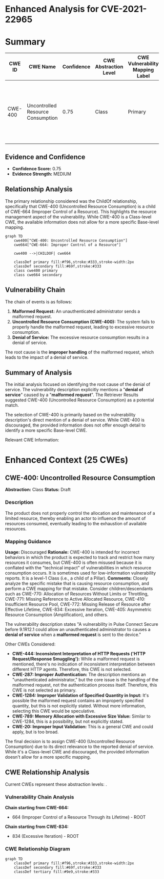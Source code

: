 # Enhanced Analysis for CVE-2021-22965

# Summary
| CWE ID | CWE Name | Confidence | CWE Abstraction Level | CWE Vulnerability Mapping Label | CWE-Vulnerability Mapping Notes |
|---|---|---|---|---|---|
| CWE-400 | Uncontrolled Resource Consumption | 0.75 | Class | Primary | Discouraged, but selected because it directly addresses the **denial of service** caused by a **malformed request**. |

## Evidence and Confidence

*   **Confidence Score:** 0.75
*   **Evidence Strength:** MEDIUM

## Relationship Analysis
The primary relationship considered was the ChildOf relationship, specifically that CWE-400 (Uncontrolled Resource Consumption) is a child of CWE-664 (Improper Control of a Resource). This highlights the resource management aspect of the vulnerability. While CWE-400 is a Class-level CWE, the available information does not allow for a more specific Base-level mapping.

```mermaid
graph TD
    cwe400["CWE-400: Uncontrolled Resource Consumption"]
    cwe664["CWE-664: Improper Control of a Resource"]
    
    cwe400 -->|CHILDOF| cwe664
    
    classDef primary fill:#f96,stroke:#333,stroke-width:2px
    classDef secondary fill:#69f,stroke:#333
    class cwe400 primary
    class cwe664 secondary
```

## Vulnerability Chain
The chain of events is as follows:
1.  **Malformed Request:** An unauthenticated administrator sends a malformed request.
2.  **Uncontrolled Resource Consumption (CWE-400):** The system fails to properly handle the malformed request, leading to excessive resource consumption.
3.  **Denial of Service:** The excessive resource consumption results in a denial of service.

The root cause is the **improper handling** of the malformed request, which leads to the impact of a denial of service.

## Summary of Analysis
The initial analysis focused on identifying the root cause of the denial of service. The vulnerability description explicitly mentions a "**denial of service**" caused by a "**malformed request**". The Retriever Results suggested CWE-400 (Uncontrolled Resource Consumption) as a potential match.

The selection of CWE-400 is primarily based on the vulnerability description's direct mention of a denial of service. While CWE-400 is discouraged, the provided information does not offer enough detail to identify a more specific Base-level CWE.

Relevant CWE Information:

# Enhanced Context (25 CWEs)

## CWE-400: Uncontrolled Resource Consumption
**Abstraction:** Class
**Status:** Draft

### Description
The product does not properly control the allocation and maintenance of a limited resource, thereby enabling an actor to influence the amount of resources consumed, eventually leading to the exhaustion of available resources.

### Mapping Guidance
**Usage:** Discouraged
**Rationale:** CWE-400 is intended for incorrect behaviors in which the product is expected to track and restrict how many resources it consumes, but CWE-400 is often misused because it is conflated with the "technical impact" of vulnerabilities in which resource consumption occurs. It is sometimes used for low-information vulnerability reports. It is a level-1 Class (i.e., a child of a Pillar).
**Comments:** Closely analyze the specific mistake that is causing resource consumption, and perform a CWE mapping for that mistake. Consider children/descendants such as CWE-770: Allocation of Resources Without Limits or Throttling, CWE-771: Missing Reference to Active Allocated Resource, CWE-410: Insufficient Resource Pool, CWE-772: Missing Release of Resource after Effective Lifetime, CWE-834: Excessive Iteration, CWE-405: Asymmetric Resource Consumption (Amplification), and others.

The vulnerability description states "A vulnerability in Pulse Connect Secure before 9.1R12.1 could allow an unauthenticated administrator to causes a **denial of service** when a **malformed request** is sent to the device."

Other CWEs Considered:

*   **CWE-444: Inconsistent Interpretation of HTTP Requests ('HTTP Request/Response Smuggling'):** While a malformed request is mentioned, there's no indication of inconsistent interpretation between different HTTP agents. Therefore, this CWE is not selected.
*   **CWE-287: Improper Authentication:** The description mentions an "unauthenticated administrator," but the core issue is the handling of the malformed request, not the authentication process itself. Therefore, this CWE is not selected as primary.
*   **CWE-1284: Improper Validation of Specified Quantity in Input:** It's possible the malformed request contains an improperly specified quantity, but this is not explicitly stated. Without more information, selecting this CWE would be speculative.
*   **CWE-789: Memory Allocation with Excessive Size Value:** Similar to CWE-1284, this is a possibility, but not explicitly stated.
*   **CWE-20: Improper Input Validation:** This is a general CWE and could apply, but is too broad.

The final decision is to assign CWE-400 (Uncontrolled Resource Consumption) due to its direct relevance to the reported denial of service. While it's a Class-level CWE and discouraged, the provided information doesn't allow for a more specific mapping.


## CWE Relationship Analysis

Current CWEs represent these abstraction levels: .


### Vulnerability Chain Analysis

**Chain starting from CWE-664:**
- 664 (Improper Control of a Resource Through its Lifetime) - ROOT


**Chain starting from CWE-834:**
- 834 (Excessive Iteration) - ROOT



### CWE Relationship Diagram

```mermaid
graph TD
    classDef primary fill:#f96,stroke:#333,stroke-width:2px
    classDef secondary fill:#69f,stroke:#333
    classDef tertiary fill:#9e9,stroke:#333
```